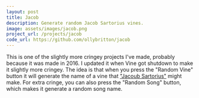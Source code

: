 ```yaml
---
layout: post
title: Jacob
description: Generate random Jacob Sartorius vines.
image: assets/images/jacob.png
project_url: /projects/jacob
code_url: https://github.com/ollybritton/jacob
---
```


This is one of the slightly more cringey projects I've made, probably because it was made in 2016. I updated it when Vine got shutdown to make it slightly more cringey. The idea is that when you press the "Random Vine" button it will generate the name of a vine that <a href="https://www.wikiwand.com/en/Jacob_Sartorius">"Jacoub Sartorius"</a> might make. For extra cringe, you can also press the "Random Song" button, which makes it generate a random song name.
